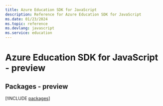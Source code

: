 ```yaml
---
title: Azure Education SDK for JavaScript
description: Reference for Azure Education SDK for JavaScript
ms.date: 01/23/2024
ms.topic: reference
ms.devlang: javascript
ms.service: education
---
```

# Azure Education SDK for JavaScript - preview
## Packages - preview
[!INCLUDE [packages](education-index.md)]